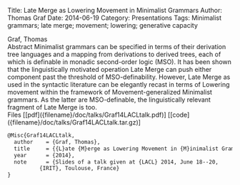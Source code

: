 Title: Late Merge as Lowering Movement in Minimalist Grammars
Author: Thomas Graf
Date: 2014-06-19
Category: Presentations
Tags: Minimalist grammars; late merge; movement; lowering; generative capacity

<div markdown class="authors">
Graf, Thomas
</div>

<div markdown class="abstract">
<span id="abstract-title">Abstract</span>
Minimalist grammars can be specified in terms of their derivation tree languages and a mapping from derivations to derived trees, each of which is definable in monadic second-order logic (MSO).
It has been shown that the linguistically motivated operation Late Merge can push either component past the threshold of MSO-definability.
However, Late Merge as used in the syntactic literature can be elegantly recast in terms of Lowering movement within the framework of Movement-generalized Minimalist grammars.
As the latter are MSO-definable, the linguistically relevant fragment of Late Merge is too.
</div>

<div markdown class="files">
<span id="files-title">Files</span>
[[pdf]({filename}/doc/talks/Graf14LACLtalk.pdf)]
[[code]({filename}/doc/talks/Graf14LACLtalk.tar.gz)]
</div>

~~~latex
@Misc{Graf14LACLtalk,
  author	= {Graf, Thomas},
  title		= {{L}ate {M}erge as Lowering Movement in {M}inimalist Grammars},
  year		= {2014},
  note		= {Slides of a talk given at {LACL} 2014, June 18--20,
		  {IRIT}, Toulouse, France}
}
~~~
